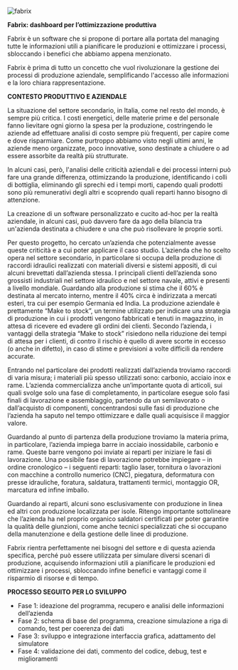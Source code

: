 ![fabrix](https://github.com/user-attachments/assets/8386bbcf-6605-441a-b3de-f4197eaaf1df)

<b>Fabrix: dashboard per l’ottimizzazione produttiva</b>

Fabrix è un software che si propone di portare alla portata del managing tutte le informazioni utili a pianificare le produzioni e ottimizzare i processi, sbloccando i benefici che abbiamo appena menzionato.

Fabrix è prima di tutto un concetto che vuol rivoluzionare la gestione dei processi di produzione aziendale, semplificando l'accesso alle informazioni e la loro chiara rappresentazione.

<b>CONTESTO PRODUTTIVO E AZIENDALE</b>

La situazione del settore secondario, in Italia, come nel resto del mondo, è sempre più critica. I costi energetici, delle materie prime e del personale fanno lievitare ogni giorno la spesa per la produzione, costringendo le aziende ad effettuare analisi di costo sempre più frequenti, per capire come e dove risparmiare. Come purtroppo abbiamo visto negli ultimi anni, le aziende meno organizzate, poco innovative, sono destinate a chiudere o ad essere assorbite da realtà più strutturate.

In alcuni casi, però, l'analisi delle criticità aziendali e dei processi interni può fare una grande differenza, ottimizzando la produzione, identificando i colli di bottiglia, eliminando gli sprechi ed i tempi morti, capendo quali prodotti sono più remunerativi degli altri e scoprendo quali reparti hanno bisogno di attenzione.

La creazione di un software personalizzato e cucito ad-hoc per la realtà aziendale, in alcuni casi, può davvero fare da ago della bilancia tra un'azienda destinata a chiudere e una che può risollevare le proprie sorti.

Per questo progetto, ho cercato un’azienda che potenzialmente avesse queste criticità e a cui poter applicare il caso studio. L’azienda che ho scelto opera nel settore secondario, in particolare si occupa della produzione di raccordi idraulici realizzati con materiali diversi e sistemi appositi, di cui alcuni brevettati dall’azienda stessa. I principali clienti dell’azienda sono grossisti industriali nel settore idraulico e nel settore navale, attivi e presenti a livello mondiale.
Guardando alla produzione si stima che il 60% è destinata al mercato interno, mentre il 40% circa è indirizzata a mercati esteri, tra cui per esempio Germania ed India. La produzione aziendale è prettamente “Make to stock”, un termine utilizzato per indicare una strategia di produzione in cui i prodotti vengono fabbricati e tenuti in magazzino, in attesa di ricevere ed evadere gli ordini dei clienti. 
Secondo l’azienda, i vantaggi della strategia “Make to stock” risiedono nella riduzione dei tempi di attesa per i clienti, di contro il rischio è quello di avere scorte in eccesso (o anche in difetto), in caso di stime e previsioni a volte difficili da rendere accurate.

Entrando nel particolare dei prodotti realizzati dall’azienda troviamo raccordi di varia misura; i materiali più spesso utilizzati sono: carbonio, acciaio inox e rame. L’azienda commercializza anche un’importante quota di articoli, sui quali svolge solo una fase di completamento, in particolare esegue solo fasi finali di lavorazione e assemblaggio, partendo da un semilavorato o dall’acquisto di componenti, concentrandosi sulle fasi di produzione che l’azienda ha saputo nel tempo ottimizzare e dalle quali acquisisce il maggior valore.

Guardando al punto di partenza della produzione troviamo la materia prima, in particolare, l’azienda impiega barre in acciaio inossidabile, carbonio e rame. Queste barre vengono poi inviate ai reparti per iniziare le fasi di lavorazione. Una possibile fase di lavorazione potrebbe impiegare – in ordine cronologico – i seguenti reparti: taglio laser, tornitura o lavorazioni con macchine a controllo numerico (CNC), piegatura, deformatura con presse idrauliche, foratura, saldatura, trattamenti termici, montaggio OR, marcatura ed infine imballo.  

Guardando ai reparti, alcuni sono esclusivamente con produzione in linea ed altri con produzione localizzata per isole. Ritengo importante sottolineare che l’azienda ha nel proprio organico saldatori certificati per poter garantire la qualità delle giunzioni, come anche tecnici specializzati che si occupano della manutenzione e della gestione delle linee di produzione.   

Fabrix rientra perfettamente nei bisogni del settore e di questa azienda specifica, perché può essere utilizzata per simulare diversi scenari di produzione, acquisendo informazioni utili a pianificare le produzioni ed ottimizzare i processi, sbloccando infine benefici e vantaggi come il risparmio di risorse e di tempo.

<b>PROCESSO SEGUITO PER LO SVILUPPO</b>

- Fase 1: ideazione del programma, recupero e analisi delle informazioni dell’azienda
- Fase 2: schema di base del programma, creazione simulazione a riga di comando, test per coerenza dei dati
- Fase 3: sviluppo e integrazione interfaccia grafica, adattamento del simulatore
- Fase 4: validazione dei dati, commento del codice, debug, test e miglioramenti 
